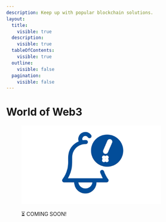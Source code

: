 ```yaml
---
description: Keep up with popular blockchain solutions.
layout:
  title:
    visible: true
  description:
    visible: true
  tableOfContents:
    visible: true
  outline:
    visible: false
  pagination:
    visible: false
---
```


# World of Web3

<figure><img src="../../.gitbook/assets/Notification.png" alt="" width="375"><figcaption><p>⏳ COMING SOON!</p></figcaption></figure>

